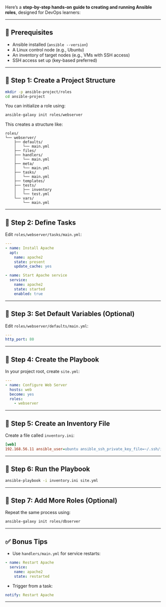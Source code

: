 Here’s a **step-by-step hands-on guide to creating and running Ansible roles**, designed for DevOps learners:

---

## 🧰 Prerequisites

* Ansible installed (`ansible --version`)
* A Linux control node (e.g., Ubuntu)
* An inventory of target nodes (e.g., VMs with SSH access)
* SSH access set up (key-based preferred)

---

## 📁 Step 1: Create a Project Structure

```bash
mkdir -p ansible-project/roles
cd ansible-project
```

You can initialize a role using:

```bash
ansible-galaxy init roles/webserver
```

This creates a structure like:

```
roles/
└── webserver/
    ├── defaults/
    │   └── main.yml
    ├── files/
    ├── handlers/
    │   └── main.yml
    ├── meta/
    │   └── main.yml
    ├── tasks/
    │   └── main.yml
    ├── templates/
    ├── tests/
    │   ├── inventory
    │   └── test.yml
    └── vars/
        └── main.yml
```

---

## 📝 Step 2: Define Tasks

Edit `roles/webserver/tasks/main.yml`:

```yaml
---
- name: Install Apache
  apt:
    name: apache2
    state: present
    update_cache: yes

- name: Start Apache service
  service:
    name: apache2
    state: started
    enabled: true
```

---

## 🧩 Step 3: Set Default Variables (Optional)

Edit `roles/webserver/defaults/main.yml`:

```yaml
---
http_port: 80
```

---

## 📄 Step 4: Create the Playbook

In your project root, create `site.yml`:

```yaml
---
- name: Configure Web Server
  hosts: web
  become: yes
  roles:
    - webserver
```

---

## 📂 Step 5: Create an Inventory File

Create a file called `inventory.ini`:

```ini
[web]
192.168.56.11 ansible_user=ubuntu ansible_ssh_private_key_file=~/.ssh/id_rsa
```

---

## 🚀 Step 6: Run the Playbook

```bash
ansible-playbook -i inventory.ini site.yml
```

---

## 🔄 Step 7: Add More Roles (Optional)

Repeat the same process using:

```bash
ansible-galaxy init roles/dbserver
```

---

## ✅ Bonus Tips

* Use `handlers/main.yml` for service restarts:

```yaml
- name: Restart Apache
  service:
    name: apache2
    state: restarted
```

* Trigger from a task:

```yaml
notify: Restart Apache
```

---

